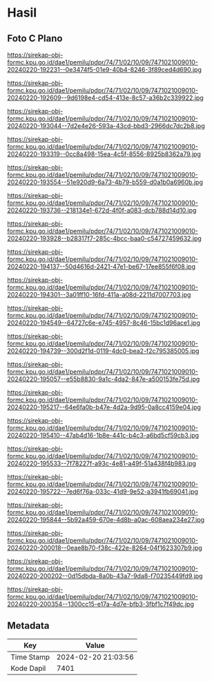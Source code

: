 # Hasil

## Foto C Plano

https://sirekap-obj-formc.kpu.go.id/dae1/pemilu/pdpr/74/71/02/10/09/7471021009010-20240220-192231--0e3474f5-01e9-40b4-8246-3f89ced4d690.jpg

https://sirekap-obj-formc.kpu.go.id/dae1/pemilu/pdpr/74/71/02/10/09/7471021009010-20240220-192609--9d6198e4-cd54-413e-8c57-a36b2c339922.jpg

https://sirekap-obj-formc.kpu.go.id/dae1/pemilu/pdpr/74/71/02/10/09/7471021009010-20240220-193044--7d2e4e26-593a-43cd-bbd3-2966dc7dc2b8.jpg

https://sirekap-obj-formc.kpu.go.id/dae1/pemilu/pdpr/74/71/02/10/09/7471021009010-20240220-193319--0cc8a498-15ea-4c5f-8556-8925b8362a79.jpg

https://sirekap-obj-formc.kpu.go.id/dae1/pemilu/pdpr/74/71/02/10/09/7471021009010-20240220-193554--51e920d9-6a73-4b79-b559-d0a1b0a6960b.jpg

https://sirekap-obj-formc.kpu.go.id/dae1/pemilu/pdpr/74/71/02/10/09/7471021009010-20240220-193736--218134e1-672d-4f0f-a083-dcb788d14d10.jpg

https://sirekap-obj-formc.kpu.go.id/dae1/pemilu/pdpr/74/71/02/10/09/7471021009010-20240220-193928--b28317f7-285c-4bcc-baa0-c54727459632.jpg

https://sirekap-obj-formc.kpu.go.id/dae1/pemilu/pdpr/74/71/02/10/09/7471021009010-20240220-194137--50d4616d-2421-47e1-be67-17ee855f6f08.jpg

https://sirekap-obj-formc.kpu.go.id/dae1/pemilu/pdpr/74/71/02/10/09/7471021009010-20240220-194301--3a01ff10-16fd-411a-a08d-2211d7007703.jpg

https://sirekap-obj-formc.kpu.go.id/dae1/pemilu/pdpr/74/71/02/10/09/7471021009010-20240220-194549--64727c6e-e745-4957-8c46-15bc1d96ace1.jpg

https://sirekap-obj-formc.kpu.go.id/dae1/pemilu/pdpr/74/71/02/10/09/7471021009010-20240220-194739--300d2f1d-0119-4dc0-bea2-f2c795385005.jpg

https://sirekap-obj-formc.kpu.go.id/dae1/pemilu/pdpr/74/71/02/10/09/7471021009010-20240220-195057--e55b8830-9a1c-4da2-847e-a500153fe75d.jpg

https://sirekap-obj-formc.kpu.go.id/dae1/pemilu/pdpr/74/71/02/10/09/7471021009010-20240220-195217--64e6fa0b-b47e-4d2a-9d95-0a8cc4159e04.jpg

https://sirekap-obj-formc.kpu.go.id/dae1/pemilu/pdpr/74/71/02/10/09/7471021009010-20240220-195410--47ab4d16-1b8e-441c-b4c3-a6bd5cf59cb3.jpg

https://sirekap-obj-formc.kpu.go.id/dae1/pemilu/pdpr/74/71/02/10/09/7471021009010-20240220-195533--7f78227f-a93c-4e81-a49f-51a438f4b983.jpg

https://sirekap-obj-formc.kpu.go.id/dae1/pemilu/pdpr/74/71/02/10/09/7471021009010-20240220-195722--7ed6f76a-033c-41d9-9e52-a3941fb69041.jpg

https://sirekap-obj-formc.kpu.go.id/dae1/pemilu/pdpr/74/71/02/10/09/7471021009010-20240220-195844--5b92a459-670e-4d8b-a0ac-608aea234e27.jpg

https://sirekap-obj-formc.kpu.go.id/dae1/pemilu/pdpr/74/71/02/10/09/7471021009010-20240220-200018--0eae8b70-f38c-422e-8264-04f1623307b9.jpg

https://sirekap-obj-formc.kpu.go.id/dae1/pemilu/pdpr/74/71/02/10/09/7471021009010-20240220-200202--0d15dbda-8a0b-43a7-9da8-f70235449fd9.jpg

https://sirekap-obj-formc.kpu.go.id/dae1/pemilu/pdpr/74/71/02/10/09/7471021009010-20240220-200354--1300cc15-e17a-4d7e-bfb3-3fbf1c7f49dc.jpg


## Metadata

| Key        | Value               |
| ---------- | ------------------- |
| Time Stamp | 2024-02-20 21:03:56 |
| Kode Dapil | 7401                |



